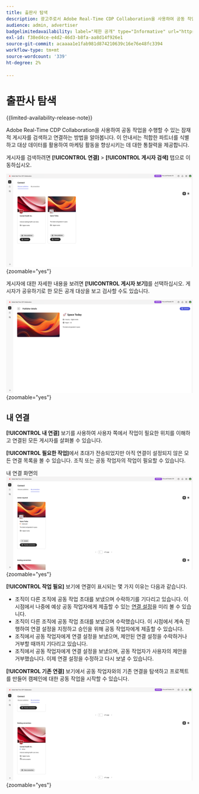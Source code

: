 ```yaml
---
title: 출판사 탐색
description: 광고주로서 Adobe Real-Time CDP Collaboration을 사용하여 공동 작업을 수행할 수 있는 잠재적 게시자를 발견하는 방법에 대해 알아보십시오
audience: admin, advertiser
badgelimitedavailability: label="제한 공개" type="Informative" url="https://helpx.adobe.com/legal/product-descriptions/real-time-customer-data-platform-collaboration.html newtab=true"
exl-id: f38ed4ce-e4d2-46d3-b8fa-aa8d14f926e1
source-git-commit: acaaaa1e1fab981d874210639c16e76e48fc3394
workflow-type: tm+mt
source-wordcount: '339'
ht-degree: 2%

---
```


# 출판사 탐색

{{limited-availability-release-note}}

Adobe Real-Time CDP Collaboration을 사용하여 공동 작업을 수행할 수 있는 잠재적 게시자를 검색하고 연결하는 방법을 알아봅니다. 이 안내서는 적합한 파트너를 식별하고 대상 데이터를 활용하여 마케팅 활동을 향상시키는 데 대한 통찰력을 제공합니다.

게시자를 검색하려면 **[!UICONTROL 연결]** > **[!UICONTROL 게시자 검색]** 탭으로 이동하십시오.

![게시자 페이지 검색](/help/assets/connect/discover-publishers/discover-publishers-overview.png){zoomable="yes"}

게시자에 대한 자세한 내용을 보려면 **[!UICONTROL 게시자 보기]**&#x200B;를 선택하십시오. 게시자가 공유하기로 한 모든 공개 대상을 보고 검사할 수도 있습니다.

![게시자 프로필 보기](/help/assets/connect/discover-publishers/view-publisher-profile.png){zoomable="yes"}

## 내 연결

**[!UICONTROL 내 연결]** 보기를 사용하여 사용자 쪽에서 작업이 필요한 위치를 이해하고 연결된 모든 게시자를 살펴볼 수 있습니다.

**[!UICONTROL 필요한 작업]**&#x200B;에서 초대가 전송되었지만 아직 연결이 설정되지 않은 모든 연결 목록을 볼 수 있습니다. 조직 또는 공동 작업자의 작업이 필요할 수 있습니다.

내 연결 화면의 ![작업 필요 보기](/help/assets/connect/discover-publishers/action-required-view.png){zoomable="yes"}

**[!UICONTROL 작업 필요]** 보기에 연결이 표시되는 몇 가지 이유는 다음과 같습니다.

* 조직이 다른 조직에 공동 작업 초대를 보냈으며 수락하기를 기다리고 있습니다. 이 시점에서 나중에 예상 공동 작업자에게 제출할 수 있는 [연결 설정](/help/guide/glossary.md#connection-settings)을 미리 볼 수 있습니다.
* 조직이 다른 조직에 공동 작업 초대를 보냈으며 수락했습니다. 이 시점에서 계속 진행하여 연결 설정을 지정하고 승인을 위해 공동 작업자에게 제출할 수 있습니다.
* 조직에서 공동 작업자에게 연결 설정을 보냈으며, 제안된 연결 설정을 수락하거나 거부할 때까지 기다리고 있습니다.
* 조직에서 공동 작업자에게 연결 설정을 보냈으며, 공동 작업자가 사용자의 제안을 거부했습니다. 이제 연결 설정을 수정하고 다시 보낼 수 있습니다.

**[!UICONTROL 기존 연결]** 보기에서 공동 작업자와의 기존 연결을 탐색하고 프로젝트를 만들어 캠페인에 대한 공동 작업을 시작할 수 있습니다.

![내 연결 화면의 기존 연결 보기](/help/assets/connect/discover-publishers/existing-connections-view.png){zoomable="yes"}

